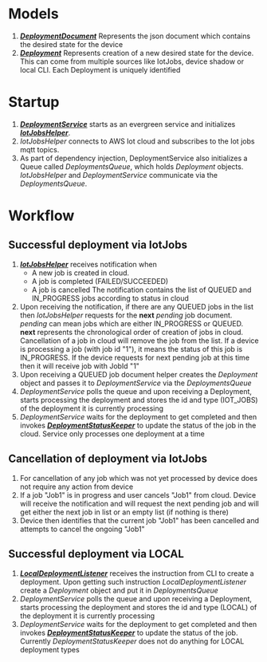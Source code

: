 # Models
1. [***DeploymentDocument***](/src/main/java/com/aws/iot/evergreen/deployment/model/DeploymentDocument.java) 
Represents the json document which contains the desired state for the device 
2. [***Deployment***](/src/main/java/com/aws/iot/evergreen/deployment/model/Deployment.java) Represents creation of a
 new desired state for the device. This can come from multiple sources like IotJobs, device shadow or local CLI. Each
  Deployment is uniquely identified

# Startup
1. [***DeploymentService***](/src/main/java/com/aws/iot/evergreen/deployment/DeploymentService.java) starts as an 
evergreen service and initializes [***IotJobsHelper***](/src/main/java/com/aws/iot/evergreen/deployment/IotJobsHelper.java).   
2. *IotJobsHelper* connects to AWS Iot cloud and subscribes to the Iot jobs mqtt topics. 
3. As part of dependency injection, DeploymentService also initializes a Queue called *DeploymentsQueue*, which holds 
*Deployment* objects. *IotJobsHelper* and *DeploymentService* communicate via the *DeploymentsQueue*. 
 
# Workflow
## Successful deployment via IotJobs
1. [***IotJobsHelper***](/src/main/java/com/aws/iot/evergreen/deployment/IotJobsHelper.java) receives notification when
    - A new job is created in cloud.
    - A job is completed (FAILED/SUCCEEDED)
    - A job is cancelled 
    The notification contains the list of QUEUED and IN_PROGRESS jobs according to status in cloud
2. Upon receiving the notification, if there are any QUEUED jobs in the list then *IotJobsHelper* requests for the 
**next** *pending* job document. *pending* can mean jobs which are either IN_PROGRESS or QUEUED. **next** represents 
the chronological order of creation of jobs in cloud. Cancellation of a job in cloud will remove the job from the 
list. If a device is processing a job (with job id "1"), it means the status of this job is IN_PROGRESS. If the 
device requests for next pending job at this time then it will receive job with JobId "1"  
3. Upon receiving a QUEUED job document helper creates the *Deployment* object and passes it to *DeploymentService* 
via the *DeploymentsQueue*
4. *DeploymentService* polls the queue and upon receiving a Deployment, starts processing the deployment and stores 
the id and type (IOT_JOBS) of the deployment it is currently processing
5. *DeploymentService* waits for the deployment to get completed and then invokes [***DeploymentStatusKeeper***](/src/main/java/com/aws/iot/evergreen/deployment/DeploymentStatusKeeper.java)
to update the status of the job in the cloud. Service only processes one deployment at a time

## Cancellation of deployment via IotJobs
1. For cancellation of any job which was not yet processed by device does not require any action from device
2. If a job "Job1" is in progress and user cancels "Job1" from cloud. Device will receive the notification and will 
request the next pending job and will get either the next job in list or an empty list (if nothing is there)
3. Device then identifies that the current job "Job1" has been cancelled and attempts to cancel the ongoing "Job1" 
  
## Successful deployment via LOCAL
1. [***LocalDeploymentListener***](/src/main/java/com/aws/iot/evergreen/deployment/LocalDeploymentListener.java) 
receives 
the instruction from CLI to create a deployment. Upon getting such instruction *LocalDeploymentListener* create a 
*Deployment* object and put it in *DeploymentsQueue*
2. *DeploymentService* polls the queue and upon receiving a Deployment, starts processing the deployment and stores 
   the id and type (LOCAL) of the deployment it is currently processing
3. *DeploymentService* waits for the deployment to get completed and then invokes [***DeploymentStatusKeeper***](/src/main/java/com/aws/iot/evergreen/deployment/DeploymentStatusKeeper.java) 
to update the status of the job. Currently *DeploymentStatusKeeper* does not do anything for LOCAL deployment types
    
  
